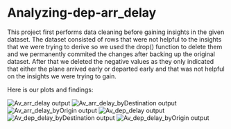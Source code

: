 # Analyzing-dep-arr_delay
This project first performs data cleaning before gaining insights in the given dataset. The dataset consisted of rows that were not helpful to the insights that we were trying to derive so we used the drop() function to delete them and we permanently commited the changes after backing up the original dataset.
After that we deleted the negative values as they only indicated that either the plane arrived early or departed early and that was not helpful on the insights we were trying to gain.

Here is our plots and findings:

![Av_arr_delay output](https://github.com/rillhancho/Analyzing-dep-arr_delay/assets/128235669/1ce69dea-5a47-4323-b940-a23302204b4c)
![Av_arr_delay_byDestination output](https://github.com/rillhancho/Analyzing-dep-arr_delay/assets/128235669/6bcd03d2-1034-4d0b-a69e-48c21b0f6017)
![Av_arr_delay_byOrigin output](https://github.com/rillhancho/Analyzing-dep-arr_delay/assets/128235669/78184b9d-5099-42da-b31a-c16588fb48b8)
![Av_dep_delay output](https://github.com/rillhancho/Analyzing-dep-arr_delay/assets/128235669/5c0aa1f9-93bc-4200-b62d-985a4ebcde23)
![Av_dep_delay_byDestination output](https://github.com/rillhancho/Analyzing-dep-arr_delay/assets/128235669/33f64557-8949-4515-a9b1-30b0a683abac)
![Av_dep_delay_byOrigin output](https://github.com/rillhancho/Analyzing-dep-arr_delay/assets/128235669/7e76062c-493d-479b-bdf4-2650afe98dbc)










